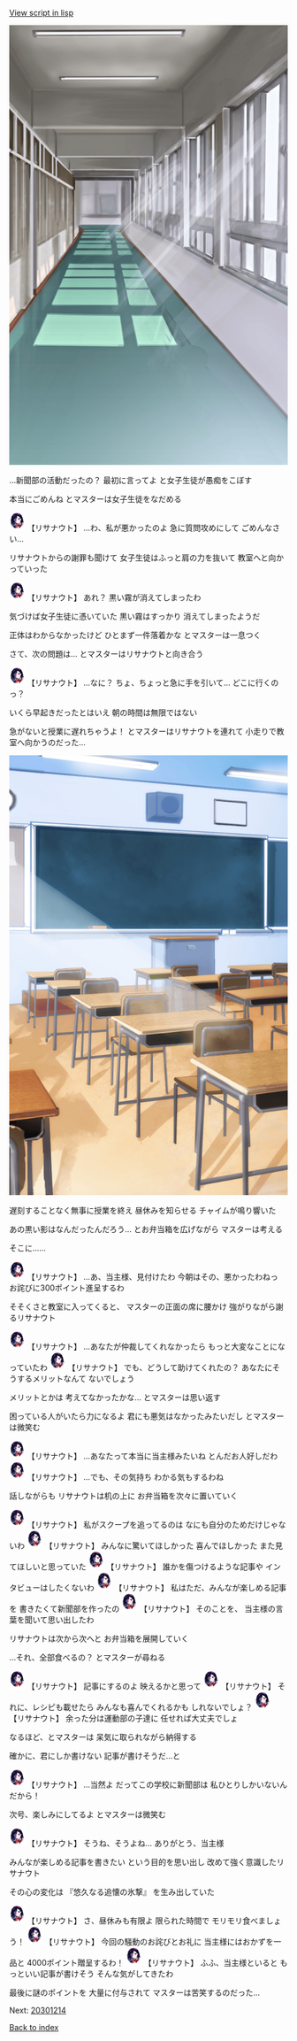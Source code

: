 [View script in lisp](../scripts/20301213.txt)

![corridor_daytime.png](../images/backgrounds/corridor_daytime.png)

…新聞部の活動だったの？
最初に言ってよ
と女子生徒が愚痴をこぼす

本当にごめんね
とマスターは女子生徒をなだめる

<img src="../images/units/203011.png" alt="203011.png" height="34"/>
【リサナウト】
…わ、私が悪かったのよ
急に質問攻めにして
ごめんなさい…

リサナウトからの謝罪も聞けて
女子生徒はふっと肩の力を抜いて
教室へと向かっていった

<img src="../images/units/203011.png" alt="203011.png" height="34"/>
【リサナウト】
あれ？
黒い霧が消えてしまったわ

気づけば女子生徒に憑いていた
黒い霧はすっかり
消えてしまったようだ

正体はわからなかったけど
ひとまず一件落着かな
とマスターは一息つく

さて、次の問題は…
とマスターはリサナウトと向き合う

<img src="../images/units/203011.png" alt="203011.png" height="34"/>
【リサナウト】
…なに？
ちょ、ちょっと急に手を引いて…
どこに行くのっ？

いくら早起きだったとはいえ
朝の時間は無限ではない

急がないと授業に遅れちゃうよ！
とマスターはリサナウトを連れて
小走りで教室へ向かうのだった…

![classroom01.png](../images/backgrounds/classroom01.png)

遅刻することなく無事に授業を終え
昼休みを知らせる
チャイムが鳴り響いた

あの黒い影はなんだったんだろう…
とお弁当箱を広げながら
マスターは考える

そこに……

<img src="../images/units/203011.png" alt="203011.png" height="34"/>
【リサナウト】
…あ、当主様、見付けたわ
今朝はその、悪かったわねっ
お詫びに300ポイント進呈するわ

そそくさと教室に入ってくると、
マスターの正面の席に腰かけ
強がりながら謝るリサナウト

<img src="../images/units/203011.png" alt="203011.png" height="34"/>
【リサナウト】
…あなたが仲裁してくれなかったら
もっと大変なことになっていたわ

<img src="../images/units/203011.png" alt="203011.png" height="34"/>
【リサナウト】
でも、どうして助けてくれたの？
あなたにそうするメリットなんて
ないでしょう

メリットとかは
考えてなかったかな…
とマスターは思い返す

困っている人がいたら力になるよ
君にも悪気はなかったみたいだし
とマスターは微笑む

<img src="../images/units/203011.png" alt="203011.png" height="34"/>
【リサナウト】
…あなたって本当に当主様みたいね
とんだお人好しだわ

<img src="../images/units/203011.png" alt="203011.png" height="34"/>
【リサナウト】
…でも、その気持ち
わかる気もするわね

話しながらも
リサナウトは机の上に
お弁当箱を次々に置いていく

<img src="../images/units/203011.png" alt="203011.png" height="34"/>
【リサナウト】
私がスクープを追ってるのは
なにも自分のためだけじゃないわ

<img src="../images/units/203011.png" alt="203011.png" height="34"/>
【リサナウト】
みんなに驚いてほしかった
喜んでほしかった
また見てほしいと思っていた

<img src="../images/units/203011.png" alt="203011.png" height="34"/>
【リサナウト】
誰かを傷つけるような記事や
インタビューはしたくないわ

<img src="../images/units/203011.png" alt="203011.png" height="34"/>
【リサナウト】
私はただ、みんなが楽しめる記事を
書きたくて新聞部を作ったの

<img src="../images/units/203011.png" alt="203011.png" height="34"/>
【リサナウト】
そのことを、
当主様の言葉を聞いて思い出したわ

リサナウトは次から次へと
お弁当箱を展開していく

…それ、全部食べるの？
とマスターが尋ねる

<img src="../images/units/203011.png" alt="203011.png" height="34"/>
【リサナウト】
記事にするのよ
映えるかと思って

<img src="../images/units/203011.png" alt="203011.png" height="34"/>
【リサナウト】
それに、レシピも載せたら
みんなも喜んでくれるかも
しれないでしょ？

<img src="../images/units/203011.png" alt="203011.png" height="34"/>
【リサナウト】
余った分は運動部の子達に
任せれば大丈夫でしょ

なるほど、とマスターは
呆気に取られながら納得する

確かに、君にしか書けない
記事が書けそうだ…と

<img src="../images/units/203011.png" alt="203011.png" height="34"/>
【リサナウト】
…当然よ
だってこの学校に新聞部は
私ひとりしかいないんだから！

次号、楽しみにしてるよ
とマスターは微笑む

<img src="../images/units/203011.png" alt="203011.png" height="34"/>
【リサナウト】
そうね、そうよね…
ありがとう、当主様

みんなが楽しめる記事を書きたい
という目的を思い出し
改めて強く意識したリサナウト

その心の変化は
『悠久なる追懐の氷撃』
を生み出していた

<img src="../images/units/203011.png" alt="203011.png" height="34"/>
【リサナウト】
さ、昼休みも有限よ
限られた時間で
モリモリ食べましょう！

<img src="../images/units/203011.png" alt="203011.png" height="34"/>
【リサナウト】
今回の騒動のお詫びとお礼に
当主様にはおかずを一品と
4000ポイント贈呈するわ！

<img src="../images/units/203011.png" alt="203011.png" height="34"/>
【リサナウト】
ふふ、当主様といると
もっといい記事が書けそう
そんな気がしてきたわ

最後に謎のポイントを
大量に付与されて
マスターは苦笑するのだった…


Next: [20301214](20301214.md)

[Back to index](index.md)
